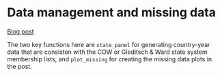 # Data management and missing data

[Blog post](http://andybeger.com/2016/09/14/data-management/)

The two key functions here are `state_panel` for generating country-year data that are consisten with the COW or Gleditsch & Ward state system membership lists, and `plot_missing` for creating the missing data plots in the post. 